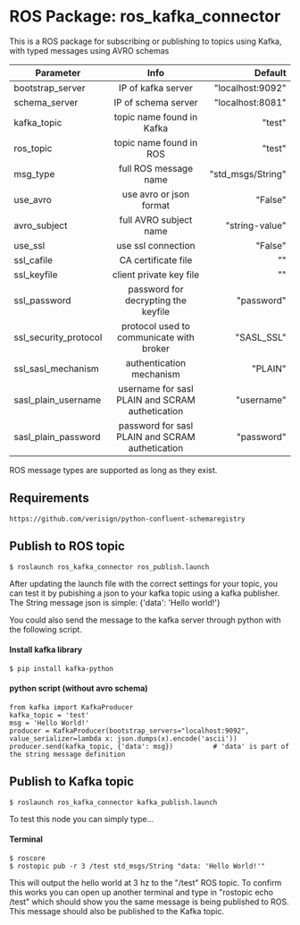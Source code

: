 # ROS Package: ros_kafka_connector 

This is a ROS package for subscribing or publishing to topics using Kafka, with typed messages using AVRO schemas

| Parameter       |  Info           | Default  |
| ------------- |:-------------:| -----:|
| bootstrap_server | IP of kafka server | "localhost:9092" |
| schema_server | IP of schema server | "localhost:8081" |
| kafka_topic | topic name found in Kafka |  "test" |
| ros_topic | topic name found in ROS |    "test" |
| msg_type | full ROS message name |    "std_msgs/String" |
| use_avro | use avro or json format | "False" |
| avro_subject | full AVRO subject name |    "string-value" |
| use_ssl | use ssl connection | "False" |
| ssl_cafile | CA certificate file | "" |
| ssl_keyfile | client private key file | "" |
| ssl_password | password for decrypting the keyfile | "password" |
| ssl_security_protocol | protocol used to communicate with broker | "SASL_SSL" |
| ssl_sasl_mechanism | authentication mechanism | "PLAIN" |
| sasl_plain_username | username for sasl PLAIN and SCRAM authetication | "username" |
| sasl_plain_password | password for sasl PLAIN and SCRAM authetication | "password" |

ROS message types are supported as long as they exist.

## Requirements

```https://github.com/verisign/python-confluent-schemaregistry```

## Publish to ROS topic
```
$ roslaunch ros_kafka_connector ros_publish.launch
```
After updating the launch file with the correct settings for your topic, you can test it by pubishing a json to your kafka topic using a kafka publisher. The String message json is simple: {'data': 'Hello world!'}

You could also send the message to the kafka server through python with the following script.

#### Install kafka library
```
$ pip install kafka-python
```
#### python script (without avro schema)
```
from kafka import KafkaProducer
kafka_topic = 'test'
msg = 'Hello World!'
producer = KafkaProducer(bootstrap_servers="localhost:9092", value_serializer=lambda x: json.dumps(x).encode('ascii')) 
producer.send(kafka_topic, {'data': msg})          # 'data' is part of the string message definition
```

## Publish to Kafka topic
```
$ roslaunch ros_kafka_connector kafka_publish.launch
```

To test this node you can simply type...

#### Terminal

```
$ roscore
$ rostopic pub -r 3 /test std_msgs/String "data: 'Hello World!'"
```

This will output the hello world at 3 hz to the "/test" ROS topic. To confirm this works you can open up another terminal and type in 
"rostopic echo /test" which should show you the same message is being published to ROS. This message should also be published to the Kafka topic.

